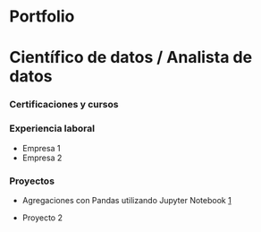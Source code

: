 # Portfolio

# Científico de datos / Analista de datos
### Certificaciones y cursos
### Experiencia laboral
- Empresa 1
- Empresa 2

### Proyectos
- Agregaciones con Pandas utilizando Jupyter Notebook
[1](agregaciones/img/4_1.png)

- Proyecto 2

  
